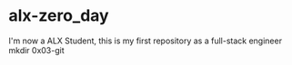 # alx-zero_day
I'm now a ALX Student, this is my first repository as a full-stack engineer
mkdir 0x03-git
